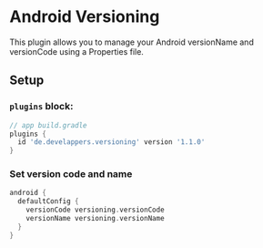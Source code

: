 # Android Versioning

This plugin allows you to manage your Android versionName and versionCode using a Properties file.

## Setup

### `plugins` block:

```groovy
// app build.gradle
plugins {
  id 'de.develappers.versioning' version '1.1.0'
}
```

### Set version code and name

```groovy
android {
  defaultConfig {
    versionCode versioning.versionCode
    versionName versioning.versionName
  }
}
```
